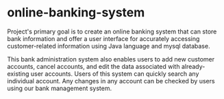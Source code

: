 # online-banking-system
 
Project's primary goal is to create an online banking system that can store bank information and offer a user interface for accurately accessing customer-related information using Java language and mysql database.

This bank administration system also enables users to add new customer accounts, cancel accounts, and edit the data associated with already-existing user accounts. Users of this system can quickly search any individual account. Any changes in any account can be checked by users using our bank management system.
